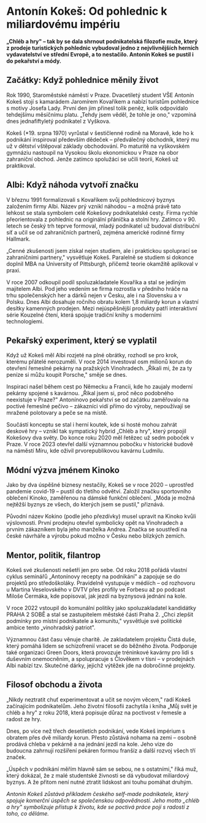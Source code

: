 # Antonín Kokeš: Od pohlednic k miliardovému impériu

**„Chléb a hry" – tak by se dala shrnout podnikatelská filozofie muže, který z prodeje turistických pohlednic vybudoval jedno z nejvlivnějších herních vydavatelství ve střední Evropě, a to nestačilo. Antonín Kokeš se pustil i do pekařství a módy.**

## Začátky: Když pohlednice měnily život

Rok 1990, Staroměstské náměstí v Praze. Dvacetiletý student VŠE Antonín Kokeš stojí s kamarádem Jaromírem Kovaříkem a nabízí turistům pohlednice s motivy Josefa Lady. První den jim přinesl tolik peněz, kolik odpovídalo tehdejšímu měsíčnímu platu. „Tehdy jsem věděl, že tohle je ono," vzpomíná dnes jednafiftyletý podnikatel z Vyškova.

Kokeš (*19. srpna 1970) vyrůstal v šestičlenné rodině na Moravě, kde ho k podnikání inspiroval především dědeček – předválečný obchodník, který mu už v dětství vštěpoval základy obchodování. Po maturitě na vyškovském gymnáziu nastoupil na Vysokou školu ekonomickou v Praze na obor zahraniční obchod. Jenže zatímco spolužáci se učili teorii, Kokeš už praktikoval.

## Albi: Když náhoda vytvoří značku

V březnu 1991 formalizovali s Kovaříkem svůj pohlednicový byznys založením firmy Albi. Název prý vznikl náhodou – a možná právě tato lehkost se stala symbolem celé Kokešovy podnikatelské cesty. Firma rychle přeorientovala z pohlednic na originální přáníčka a stolní hry. Zatímco v 90. letech se český trh teprve formoval, mladý podnikatel už budoval distribuční síť a učil se od zahraničních partnerů, zejména americké rodinné firmy Hallmark.

„Cenné zkušenosti jsem získal nejen studiem, ale i praktickou spoluprací se zahraničními partnery," vysvětluje Kokeš. Paralelně se studiem si dokonce doplnil MBA na University of Pittsburgh, přičemž teorie okamžitě aplikoval v praxi.

V roce 2007 odkoupil podíl spoluzakladatele Kovaříka a stal se jediným majitelem Albi. Pod jeho vedením se firma rozrostla v předního hráče na trhu společenských her a dárků nejen v Česku, ale i na Slovensku a v Polsku. Dnes Albi dosahuje ročního obratu kolem 1,8 miliardy korun a vlastní desítky kamenných prodejen. Mezi nejúspěšnější produkty patří interaktivní série Kouzelné čtení, která spojuje tradiční knihy s moderními technologiemi.

## Pekařský experiment, který se vyplatil

Když už Kokeš měl Albi rozjeté na plné obrátky, rozhodl se pro krok, kterému přátelé nerozuměli. V roce 2014 investoval osm milionů korun do otevření řemeslné pekárny na pražských Vinohradech. „Říkali mi, že za ty peníze si můžu koupit Porsche," směje se dnes.

Inspiraci našel během cest po Německu a Francii, kde ho zaujaly moderní pekárny spojené s kavárnou. „Říkal jsem si, proč něco podobného neexistuje v Praze?" Antonínovo pekařství se od začátku zaměřovalo na poctivé řemeslné pečivo – zákazníci vidí přímo do výroby, nepoužívají se mražené polotovary a peče se na místě.

Součástí konceptu se stal i herní koutek, kde si hosté mohou zahrát deskové hry – vznikl tak sympatický hybrid „Chléb a hry", který propojil Kokešovy dva světy. Do konce roku 2020 měl řetězec už sedm poboček v Praze. V roce 2023 otevřel další významnou pobočku v historické budově na náměstí Míru, kde oživil prvorepublikovou kavárnu Ludmilu.

## Módní výzva jménem Kinoko

Jako by dva úspěšné biznesy nestačily, Kokeš se v roce 2020 – uprostřed pandemie covid-19 – pustil do třetího odvětví. Založil značku sportovního oblečení Kinoko, zaměřenou na dámské funkční oblečení. „Móda je možná nejtěžší byznys ze všech, do kterých jsem se pustil," přiznává.

Původní název Kokino (podle jeho přezdívky) musel upravit na Kinoko kvůli výslovnosti. První prodejnu otevřel symbolicky opět na Vinohradech a prvním zákazníkem byla jeho manželka Andrea. Značka se soustředí na české návrháře a výrobu pokud možno v Česku nebo blízkých zemích.

## Mentor, politik, filantrop

Kokeš své zkušenosti nešetří jen pro sebe. Od roku 2018 pořádá vlastní cyklus seminářů „Antonínovy recepty na podnikání" a zapojuje se do projektů pro středoškoláky. Pravidelně vystupuje v médiích – od rozhovoru u Martina Veselovského v DVTV přes profily ve Forbesu až po podcast Miloše Čermáka, kde popisoval, jak jezdí na byznysová jednání na kole.

V roce 2022 vstoupil do komunální politiky jako spoluzakladatel kandidátky PRAHA 2 SOBĚ a stal se zastupitelem městské části Praha 2. „Chci zlepšit podmínky pro místní podnikatele a komunitu," vysvětluje své politické ambice tento „vinohradský patriot".

Významnou část času věnuje charitě. Je zakladatelem projektu Čistá duše, který pomáhá lidem se schizofrenií vracet se do běžného života. Podporuje také organizaci Green Doors, která provozuje tréninkové kavárny pro lidi s duševním onemocněním, a spolupracuje s Člověkem v tísni – v prodejnách Albi nabízí tzv. Skutečné dárky, jejichž výtěžek jde na dobročinné projekty.

## Filosof obchodu a života

„Nikdy neztratit chuť experimentovat a učit se novým věcem," radí Kokeš začínajícím podnikatelům. Jeho životní filosofii zachytila i kniha „Můj svět je chléb a hry" z roku 2018, která popisuje důraz na poctivost v řemesle a radost ze hry.

Dnes, po více než třech desetiletích podnikání, vede Kokeš impérium s obratem přes dvě miliardy korun. Přesto zůstává nohama na zemi – osobně prodává chleba v pekárně a na jednání jezdí na kole. Jeho vize do budoucna zahrnují rozšíření pekáren formou franšíz a další rozvoj všech tří značek.

„Úspěch v podnikání měřím hlavně sám se sebou, ne s ostatními," říká muž, který dokázal, že z malé studentské živnosti se dá vybudovat miliardový byznys. A že přitom není nutné ztratit lidskost ani touhu pomáhat druhým.

*Antonín Kokeš zůstává příkladem českého self-made podnikatele, který spojuje komerční úspěch se společenskou odpovědností. Jeho motto „chléb a hry" symbolizuje přístup k životu, kde se poctivá práce pojí s radostí z toho, co děláme.*
